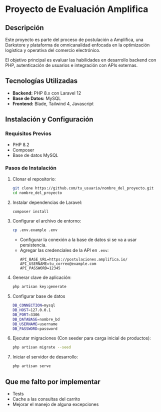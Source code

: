 # Proyecto de Evaluación Amplifica

## Descripción
Este proyecto es parte del proceso de postulación a Amplifica, una Darkstore y plataforma de omnicanalidad enfocada en la optimización logística y operativa del comercio electrónico.

El objetivo principal es evaluar las habilidades en desarrollo backend con PHP, autenticación de usuarios e integración con APIs externas.

## Tecnologías Utilizadas
- **Backend:** PHP 8.x con Laravel 12
- **Base de Datos:** MySQL
- **Frontend:** Blade, Tailwind 4, Javascript

## Instalación y Configuración
### Requisitos Previos
- PHP 8.2
- Composer
- Base de datos MySQL

### Pasos de Instalación
1. Clonar el repositorio:
   ```sh
   git clone https://github.com/tu_usuario/nombre_del_proyecto.git
   cd nombre_del_proyecto
   ```
2. Instalar dependencias de Laravel:
   ```sh
   composer install
   ```
3. Configurar el archivo de entorno:
   ```sh
   cp .env.example .env
   ```
    - Configurar la conexión a la base de datos si se va a usar persistencia.
    - Agregar las credenciales de la API en `.env`:
      ```env
      API_BASE_URL=https://postulaciones.amplifica.io/
      API_USERNAME=tu_correo@example.com
      API_PASSWORD=12345
      ```
4. Generar clave de aplicación:
   ```sh
   php artisan key:generate
   ```
5. Configurar base de datos
   ```sh
   DB_CONNECTION=mysql
   DB_HOST=127.0.0.1
   DB_PORT=3306
   DB_DATABASE=nombre_bd
   DB_USERNAME=username
   DB_PASSWORD=password
   ```
6. Ejecutar migraciones (Con seeder para carga inicial de productos):
   ```sh
   php artisan migrate --seed
   ```
7. Iniciar el servidor de desarrollo:
   ```sh
   php artisan serve
   ```
   
## Que me falto por implementar
- Tests
- Cache a las consultas del carrito
- Mejorar el manejo de alguna excepciones
